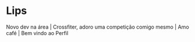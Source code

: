 # Lips
 Novo dev na área | 
 Crossfiter, adoro uma competição comigo mesmo |
 Amo café |
Bem vindo ao Perfil
